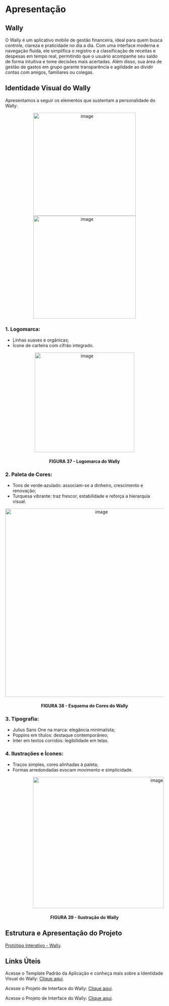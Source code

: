 # Apresentação

## Wally

O Wally é um aplicativo mobile de gestão financeira, ideal para quem busca controle, clareza e praticidade no dia a dia. Com uma interface moderna e navegação fluida, ele simplifica o registro e a classificação de receitas e despesas em tempo real, permitindo que o usuário acompanhe seu saldo de forma intuitiva e tome decisões mais acertadas. Além disso, sua área de gestão de gastos em grupo garante transparência e agilidade ao dividir contas com amigos, familiares ou colegas. 

## Identidade Visual do Wally

Apresentamos a seguir os elementos que sustentam a personalidade do Wally:

<div align="center">
<img width="326" alt="image" src="https://github.com/user-attachments/assets/b78071f9-2da1-4a31-85b7-069049e3890e" />

<img width="326" alt="image" src="https://github.com/user-attachments/assets/3f97fbfb-ba10-4bbb-b842-2c131b9f796e" />
</div>

### 1. Logomarca:

- Linhas suaves e orgânicas;
- Ícone de carteira com cifrão integrado.

<div align="center">
<img width="316" alt="image" src="https://github.com/user-attachments/assets/b771c1a8-d771-4380-834a-ad678e378283" />
</div>

<h4 align="center">FIGURA 37 - Logomarca do Wally</h4>

### 2. Paleta de Cores:

- Tons de verde‑azulado: associam-se a dinheiro, crescimento e renovação;
- Turquesa vibrante: traz frescor, estabilidade e reforça a hierarquia visual.

<div align="center">
<img width="596" alt="image" src="https://github.com/user-attachments/assets/38a875f7-4eed-45a7-bae0-decb9789675e" />
</div>

<h4 align="center">FIGURA 38 - Esquema de Cores do Wally</h4>

### 3. Tipografia:

- Julius Sans One na marca: elegância minimalista;
- Poppins em títulos: destaque contemporâneo;
- Inter em textos corridos: legibilidade em telas.

### 4. Ilustrações e Ícones:

- Traços simples, cores alinhadas à paleta;
- Formas arredondadas evocam movimento e simplicidade.

<div align="right">
<img width="416" alt="image" src="https://github.com/user-attachments/assets/d7ef6c34-4e5c-41d1-b10a-3f0229c49493" />
</div>

<h4 align="center">FIGURA 39 - Ilustração do Wally</h4>

## Estrutura e Apresentação do Projeto

[Protótipo Interativo - Wally](https://www.figma.com/proto/MiuZNsY107HDiJqKnMdyIm/Projeto-Wally?page-id=0%3A1&node-id=1-14&viewport=215%2C293%2C0.81&t=uLjzv6SkBrleFN8Z-1&scaling=min-zoom&content-scaling=fixed&starting-point-node-id=1%3A14).

## Links Úteis

Acesse o Template Padrão da Aplicação e conheça mais sobre a Identidade Visual do Wally: [Clique aqui](https://github.com/ICEI-PUC-Minas-PMV-ADS/pmv-ads-2025-1-e3-proj-mov-t2-wally/blob/main/docs/06-Template%20Padr%C3%A3o%20da%20Aplica%C3%A7%C3%A3o.md).

Acesse o Projeto de Interface do Wally: [Clique aqui](https://github.com/ICEI-PUC-Minas-PMV-ADS/pmv-ads-2025-1-e3-proj-mov-t2-wally/blob/main/docs/04-Projeto%20de%20Interface.md).

Acesse o Projeto de Interface do Wally: [Clique aqui](https://github.com/ICEI-PUC-Minas-PMV-ADS/pmv-ads-2025-1-e3-proj-mov-t2-wally/blob/main/docs/04-Projeto%20de%20Interface.md).

